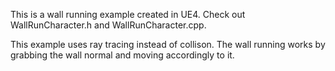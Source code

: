 This is a wall running example created in UE4.
Check out WallRunCharacter.h and WallRunCharacter.cpp.

This example uses ray tracing instead of collison.
The wall running works by grabbing the wall normal and moving accordingly to it. 
